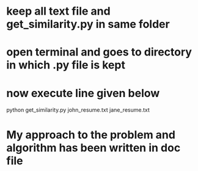 
# keep all text file and get_similarity.py in same folder 
# open terminal and goes to directory in which .py file is kept
# now execute line given below


python get_similarity.py john_resume.txt jane_resume.txt


# My approach to the problem and algorithm has been written in doc file







